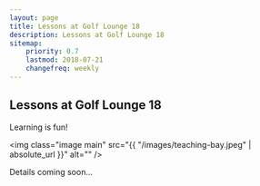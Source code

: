 ```yaml
---
layout: page
title: Lessons at Golf Lounge 18
description: Lessons at Golf Lounge 18
sitemap:
    priority: 0.7
    lastmod: 2018-07-21
    changefreq: weekly
---
```

## Lessons at Golf Lounge 18

Learning is fun!

<img class="image main" src="{{ "/images/teaching-bay.jpeg" | absolute_url }}" alt="" />


Details coming soon...
